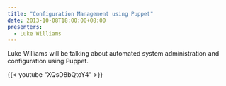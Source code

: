 ```yaml
---
title: "Configuration Management using Puppet"
date: 2013-10-08T18:00:00+08:00
presenters:
  - Luke Williams
---
```


Luke Williams will be talking about automated system administration
and configuration using Puppet.
<!--more-->

{{< youtube "XQsD8bQtoY4" >}}

